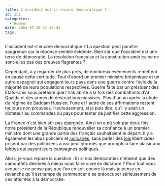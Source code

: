 ```yaml
---
title: L'occident est-il encore démocratique ?
id: 251
categories:
  - Humeur
date: 2004-07-20 21:13:43
tags:
---
```


L'occident est-il encore démocratique&nbsp;? La question peut paraître saugrenue car la réponse semble évidente. Bien sûr que l'occident est une terre de démocratie. La révolution française et la constitution américaine ne sont-elles pas des preuves flagrantes&nbsp;?

Cependant, à y regarder de plus près, de nombreux évênements remettent en cause cette certitude. Tout d'abord un premier ministre britannique et un autre espagnol qui engagent leurs pays dans une guerre contre l'avis de la majorité de leurs populations respectives. Guerre faite par un président des Etats-Unis sous prétexte que l'Irak abrite à la fois des combattants d'Al Quaïda et des armes de destructions massives. Plus d'un an après la chute du régime de Saddam Hussien, l'une et l'autre de ses affirmations restent toujours non prouvées. Heureusement, si je puis dire, qu'il y avait un dictateur au commandes du pays pour tenter de justifier cette aggression.

La France n'est bien sûr pas épargnée. Ainsi on a pû voir par deux fois notre président de la République renouveller sa confiance à un premier ministre dont une grande partie des français souhaitaient le départ. Il y a également les abus policiers et [judicaires](http://www.u-blog.net/eolas/note/67 "Vacances judiciaire, vacances de la justice"), sans parler des [lois](http://www.padawan.info/fr/len/ "Padawan sur la LEN") liberticides prisent par des politiciens aussi peu informés que prompts à faire plaisir aux lobbys qui payent leurs campagnes politiques.

Alors, je vous repose la question&nbsp;: Et si nos démocraties n'étaient que des camouflets destinés à mieux nous faire vivre en dictature&nbsp;? Pour tout vous avouer je ne pense pas que l'on en soit encore là mais je pense en revanche qu'il est temps de commencer à se préoccuper sérieusement de ces atteintes à la démocratie.
